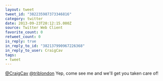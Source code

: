 ```yaml
---
layout: tweet
tweet_id: "382235987373346816"
category: twitter
date: 2013-09-23T20:12:15.000Z
source: Twitter Web Client
favorite_count: 0
retweet_count: 0
is_reply: true
in_reply_to_id: "382137990967226368"
in_reply_to_user: CraigCav
tags:
- tweet
---
```


[@CraigCav](https://twitter.com/@CraigCav) [@triblondon](https://twitter.com/@triblondon) Yep, come see me and we'll get you taken care of!
